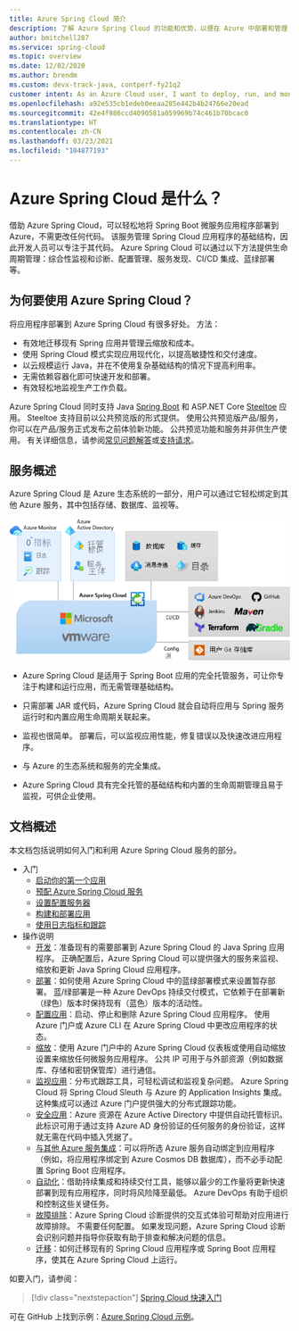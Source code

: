```yaml
---
title: Azure Spring Cloud 简介
description: 了解 Azure Spring Cloud 的功能和优势，以便在 Azure 中部署和管理 Java Spring 应用程序。
author: bmitchell287
ms.service: spring-cloud
ms.topic: overview
ms.date: 12/02/2020
ms.author: brendm
ms.custom: devx-track-java, contperf-fy21q2
customer intent: As an Azure Cloud user, I want to deploy, run, and monitor Spring Boot microservices.
ms.openlocfilehash: a92e535cb1edeb0eeaa285e442b4b24766e20ead
ms.sourcegitcommit: 42e4f986ccd4090581a059969b74c461b70bcac0
ms.translationtype: HT
ms.contentlocale: zh-CN
ms.lasthandoff: 03/23/2021
ms.locfileid: "104877193"
---
```

# <a name="what-is-azure-spring-cloud"></a>Azure Spring Cloud 是什么？

借助 Azure Spring Cloud，可以轻松地将 Spring Boot 微服务应用程序部署到 Azure，不需更改任何代码。  该服务管理 Spring Cloud 应用程序的基础结构，因此开发人员可以专注于其代码。  Azure Spring Cloud 可以通过以下方法提供生命周期管理：综合性监视和诊断、配置管理、服务发现、CI/CD 集成、蓝绿部署等。

## <a name="why-use-azure-spring-cloud"></a>为何要使用 Azure Spring Cloud？

将应用程序部署到 Azure Spring Cloud 有很多好处。  方法：
* 有效地迁移现有 Spring 应用并管理云缩放和成本。
* 使用 Spring Cloud 模式实现应用现代化，以提高敏捷性和交付速度。
* 以云规模运行 Java，并在不使用复杂基础结构的情况下提高利用率。
* 无需依赖容器化即可快速开发和部署。
* 有效轻松地监视生产工作负载。

Azure Spring Cloud 同时支持 Java [Spring Boot](https://spring.io/projects/spring-boot) 和 ASP.NET Core [Steeltoe](https://steeltoe.io/) 应用。 Steeltoe 支持目前以公共预览版的形式提供。 使用公共预览版产品/服务，你可以在产品/服务正式发布之前体验新功能。 公共预览功能和服务并非供生产使用。 有关详细信息，请参阅[常见问题解答](https://azure.microsoft.com/support/faq/)或[支持请求](../azure-portal/supportability/how-to-create-azure-support-request.md)。

## <a name="service-overview"></a>服务概述

Azure Spring Cloud 是 Azure 生态系统的一部分，用户可以通过它轻松绑定到其他 Azure 服务，其中包括存储、数据库、监视等。  

  ![Azure Spring Cloud 概述](media/spring-cloud-principles/azure-spring-cloud-overview.png)

* Azure Spring Cloud 是适用于 Spring Boot 应用的完全托管服务，可让你专注于构建和运行应用，而无需管理基础结构。

* 只需部署 JAR 或代码，Azure Spring Cloud 就会自动将应用与 Spring 服务运行时和内置应用生命周期关联起来。

* 监视也很简单。 部署后，可以监视应用性能，修复错误以及快速改进应用程序。 

* 与 Azure 的生态系统和服务的完全集成。

* Azure Spring Cloud 具有完全托管的基础结构和内置的生命周期管理且易于监视，可供企业使用。

## <a name="documentation-overview"></a>文档概述
本文档包括说明如何入门和利用 Azure Spring Cloud 服务的部分。

* 入门
    * [启动你的第一个应用](spring-cloud-quickstart.md)
    * [预配 Azure Spring Cloud 服务](spring-cloud-quickstart-provision-service-instance.md)
    * [设置配置服务器]()
    * [构建和部署应用](spring-cloud-quickstart-deploy-apps.md)
    * [使用日志指标和跟踪](spring-cloud-quickstart-logs-metrics-tracing.md)
* 操作说明
    * [开发](how-to-prepare-app-deployment.md)：准备现有的需要部署到 Azure Spring Cloud 的 Java Spring 应用程序。 正确配置后，Azure Spring Cloud 可以提供强大的服务来监视、缩放和更新 Java Spring Cloud 应用程序。
    * [部署](spring-cloud-howto-staging-environment.md)：如何使用 Azure Spring Cloud 中的蓝绿部署模式来设置暂存部署。 蓝/绿部署是一种 Azure DevOps 持续交付模式，它依赖于在部署新（绿色）版本时保持现有（蓝色）版本的活动性。
    * [配置应用](spring-cloud-howto-start-stop-delete.md)：启动、停止和删除 Azure Spring Cloud 应用程序。 使用 Azure 门户或 Azure CLI 在 Azure Spring Cloud 中更改应用程序的状态。
    * [缩放](spring-cloud-howto-scale-manual.md)：使用 Azure 门户中的 Azure Spring Cloud 仪表板或使用自动缩放设置来缩放任何微服务应用程序。 公共 IP 可用于与外部资源（例如数据库、存储和密钥保管库）进行通信。
    * [监视应用](spring-cloud-howto-distributed-tracing.md)：分布式跟踪工具，可轻松调试和监视复杂问题。 Azure Spring Cloud 将 Spring Cloud Sleuth 与 Azure 的 Application Insights 集成。 这种集成可以通过 Azure 门户提供强大的分布式跟踪功能。
    * [安全应用](spring-cloud-howto-enable-system-assigned-managed-identity.md)：Azure 资源在 Azure Active Directory 中提供自动托管标识。 此标识可用于通过支持 Azure AD 身份验证的任何服务的身份验证，这样就无需在代码中插入凭据了。
    * [与其他 Azure 服务集成](spring-cloud-howto-bind-cosmos.md)：可以将所选 Azure 服务自动绑定到应用程序（例如，将应用程序绑定到 Azure Cosmos DB 数据库），而不必手动配置 Spring Boot 应用程序。
    * [自动化](spring-cloud-howto-cicd.md)：借助持续集成和持续交付工具，能够以最少的工作量将更新快速部署到现有应用程序，同时将风险降至最低。 Azure DevOps 有助于组织和控制这些关键任务。 
    * [故障排除](spring-cloud-howto-self-diagnose-solve.md)：Azure Spring Cloud 诊断提供的交互式体验可帮助对应用进行故障排除。 不需要任何配置。 如果发现问题，Azure Spring Cloud 诊断会识别问题并指导你获取有助于排查和解决问题的信息。
    * [迁移](/azure/developer/java/migration/migrate-spring-boot-to-azure-spring-cloud)：如何迁移现有的 Spring Cloud 应用程序或 Spring Boot 应用程序，使其在 Azure Spring Cloud 上运行。

 如要入门，请参阅：

> [!div class="nextstepaction"]
> [Spring Cloud 快速入门](spring-cloud-quickstart.md)

可在 GitHub 上找到示例：[Azure Spring Cloud 示例](https://github.com/Azure-Samples/Azure-Spring-Cloud-Samples/tree/master/)。